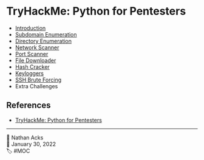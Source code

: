 # TryHackMe: Python for Pentesters

* [Introduction](../log/2022-02-01-tryhackme-web-fundamentals-supplements.md)
* [Subdomain Enumeration](../log/2022-02-01-tryhackme-web-fundamentals-supplements.md)
* [Directory Enumeration](../log/2022-02-01-tryhackme-web-fundamentals-supplements.md)
* [Network Scanner](../log/2022-02-01-tryhackme-web-fundamentals-supplements.md)
* [Port Scanner](../log/2022-02-01-tryhackme-web-fundamentals-supplements.md)
* [File Downloader](../log/2022-02-01-tryhackme-web-fundamentals-supplements.md)
* [Hash Cracker](../log/2022-02-01-tryhackme-web-fundamentals-supplements.md)
* [Keyloggers](../log/2022-02-01-tryhackme-web-fundamentals-supplements.md)
* [SSH Brute Forcing](../log/2022-02-01-tryhackme-web-fundamentals-supplements.md)
* Extra Challenges

## References

* [TryHackMe: Python for Pentesters](https://tryhackme.com/room/pythonforcybersecurity)

- - - -

<span aria-hidden="true">👤</span> Nathan Acks  
<span aria-hidden="true">📅</span> January 30, 2022  
<span aria-hidden="true">🏷️</span> #MOC
